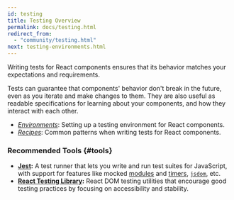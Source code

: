 ```yaml
---
id: testing
title: Testing Overview
permalink: docs/testing.html
redirect_from:
  - "community/testing.html"
next: testing-environments.html
---
```


Writing tests for React components ensures that its behavior matches your expectations and requirements.

Tests can guarantee that components' behavior don't break in the future, even as you iterate and make changes to them. They are also useful as readable specifications for learning about your components, and how they interact with each other.

- [_Environments_](/docs/testing-environments.html): Setting up a testing environment for React components.
- [_Recipes_](/docs/testing-recipes.html): Common patterns when writing tests for React components.

### Recommended Tools {#tools}

- **[Jest](https://facebook.github.io/jest/):** A test runner that lets you write and run test suites for JavaScript, with support for features like mocked [modules](#mocking-modules) and [timers](#mocking-timers), [`jsdom`](#mocking-a-rendering-surface), etc.
- **[React Testing Library](https://testing-library.com/react):** React DOM testing utilities that encourage good testing practices by focusing on accessibility and stability.
